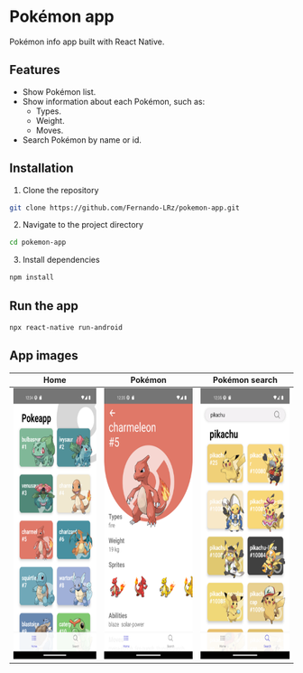 # Pokémon app
Pokémon info app built with React Native. 

## Features
 * Show Pokémon list.
 * Show information about each Pokémon, such as:
    - Types.
    - Weight.
    - Moves.
  * Search Pokémon by name or id.
    
## Installation
1. Clone the repository
```bash
git clone https://github.com/Fernando-LRz/pokemon-app.git
``` 
2. Navigate to the project directory
```bash
cd pokemon-app
```
3. Install dependencies
```bash
npm install
```

## Run the app
```bash
npx react-native run-android
```

## App images
| Home                                                  | Pokémon                                                  | Pokémon search                                           |
| ----------------------------------------------------- | -------------------------------------------------------- | -------------------------------------------------------- |
| <img src="images/home.png" width="235" height="480"/> | <img src="images/pokemon.png" width="235" height="480"/> | <img src="images/search.png" width="235" height="480"/>  |
